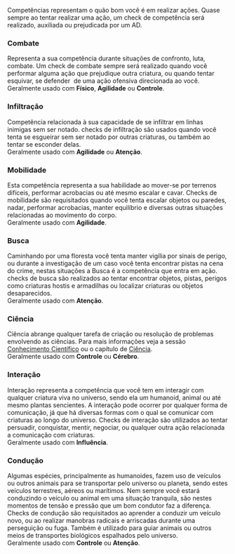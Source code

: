Competências representam o quão bom você é em realizar ações. Quase sempre ao tentar realizar uma ação, um check de competência será realizado, auxiliada ou prejudicada por um AD.

### Combate
Representa a sua competência durante situações de confronto, luta, combate. Um check de combate sempre será realizado quando você performar alguma ação que prejudique outra criatura, ou quando tentar esquivar, se defender  de uma ação ofensiva direcionada ao você.  
Geralmente usado com **Físico**, **Agilidade** ou **Controle**.

### Infiltração
Competência relacionada à sua capacidade de se infiltrar em linhas inimigas sem ser notado. checks de infiltração são usados quando você tenta se esgueirar sem ser notado por outras criaturas, ou também ao tentar se esconder delas.  
Geralmente usado com **Agilidade** ou **Atenção**.

### Mobilidade
Esta competência representa a sua habilidade ao mover-se por terrenos difíceis, performar acrobacias ou até mesmo escalar e cavar. Checks de mobilidade são requisitados quando você tenta escalar objetos ou paredes, nadar, performar acrobacias, manter equilíbrio e diversas outras situações relacionadas ao movimento do corpo.  
Geralmente usado com **Agilidade**.

### Busca
Caminhando por uma floresta você tenta manter vigília por sinais de perigo, ou durante a investigação de um caso você tenta encontrar pistas na cena do crime, nestas situações a Busca é a competência que entra em ação. checks de busca são realizados ao tentar encontrar objetos, pistas, perigos como criaturas hostis e armadilhas ou localizar criaturas ou objetos desaparecidos.  
Geralmente usado com **Atenção**.

### Ciência
Ciência abrange qualquer tarefa de criação ou resolução de problemas envolvendo as ciências. Para mais informações veja a sessão [Conhecimento Científico]() ou o capítulo de [Ciência]().  
Geralmente usado com **Controle** ou **Cérebro**.

### Interação
Interação representa a competência que você tem em interagir com qualquer criatura viva no universo, sendo ela um humanoid, animal ou até mesmo plantas sencientes. A interação pode ocorrer por qualquer forma de comunicação, já que há diversas formas com o qual se comunicar com criaturas ao longo do universo. Checks de interação são utilizados ao tentar persuadir, conquistar, mentir, negociar, ou qualquer outra ação relacionada a comunicação com criaturas.  
Geralmente usado com **Influência**.

### Condução
Algumas espécies, principalmente as humanoides, fazem uso de veículos ou outros animais para se transportar pelo universo ou planeta, sendo estes veículos terrestres, aéreos ou marítimos. Nem sempre você estará conduzindo o veículo ou animal em uma situação tranquila, são nestes momentos de tensão e pressão que um bom condutor faz a diferença. Checks de condução são requisitados ao aprender a conduzir um veículo novo, ou ao realizar manobras radicais e arriscadas durante uma perseguição ou fuga. Também é utilizado para guiar animais ou outros meios de transportes biológicos espalhados pelo universo.  
Geralmente usado com **Controle** ou **Atenção**.